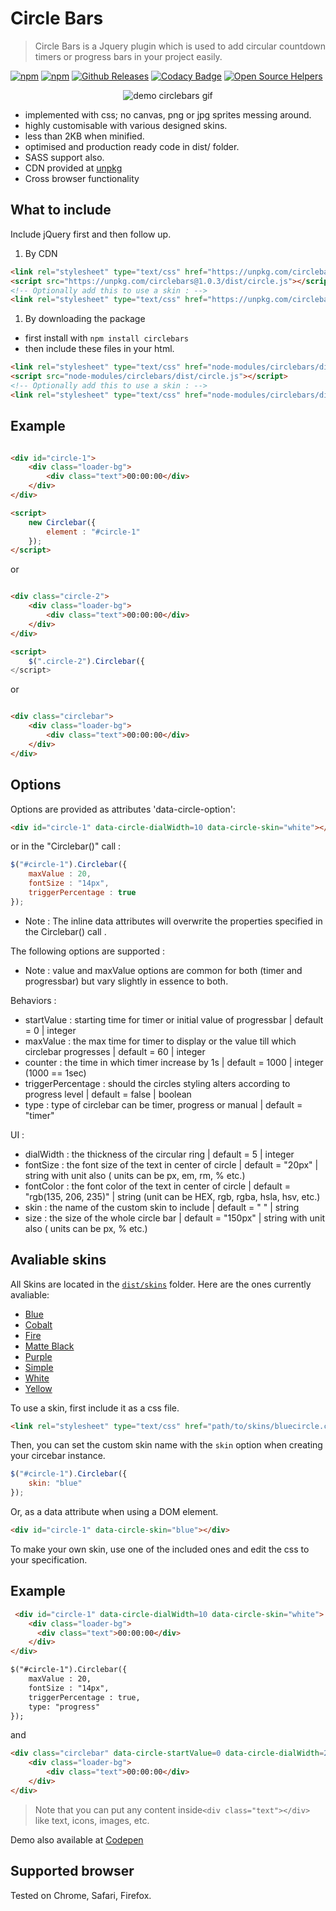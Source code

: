 Circle Bars
=============
>Circle Bars is a Jquery plugin which is used to add circular countdown timers or progress bars in your project easily.

[![npm](https://img.shields.io/npm/dm/circlebars.svg?style=flat-square)](https://www.npmjs.com/package/circlebars)
[![npm](https://img.shields.io/npm/v/circlebars.svg?style=flat-square)](https://www.npmjs.com/package/circlebars)
[![Github Releases](https://img.shields.io/github/downloads/ncs-jss/circlebars/total.svg?style=flat-square)](https://github.com/ncs-jss/circlebars)
[![Codacy Badge](https://api.codacy.com/project/badge/Grade/0d0d04c60ab844e3a9039c4ba9062e36)](https://www.codacy.com/app/adityaa803/circlebars?utm_source=github.com&amp;utm_medium=referral&amp;utm_content=ncs-jss/circlebars&amp;utm_campaign=Badge_Grade)
[![Open Source Helpers](https://www.codetriage.com/itaditya/circlebars/badges/users.svg)](https://www.codetriage.com/itaditya/circlebars)

<p align="center">
  <img src="demo.gif" alt="demo circlebars gif">
</p>

- implemented with css; no canvas, png or jpg sprites messing around.
- highly customisable with various designed skins.
- less than 2KB when minified.
- optimised and production ready code in dist/ folder. 
- SASS support also.
- CDN provided at [unpkg](https://unpkg.com/circlebars@1.0.3/dist/)
- Cross browser functionality

What to include
-------
Include jQuery first and then follow up.

1) By CDN
```html
<link rel="stylesheet" type="text/css" href="https://unpkg.com/circlebars@1.0.3/dist/circle.css">
<script src="https://unpkg.com/circlebars@1.0.3/dist/circle.js"></script>
<!-- Optionally add this to use a skin : -->
<link rel="stylesheet" type="text/css" href="https://unpkg.com/circlebars@1.0.3/dist/skins/whitecircle.css">
```

1) By downloading the package

* first install with `npm install circlebars` 
* then include these files in your html.

```html
<link rel="stylesheet" type="text/css" href="node-modules/circlebars/dist/circle.css">
<script src="node-modules/circlebars/dist/circle.js"></script>
<!-- Optionally add this to use a skin : -->
<link rel="stylesheet" type="text/css" href="node-modules/circlebars/dist/skins/whitecircle.css">
```


Example
-------

```html

<div id="circle-1">
    <div class="loader-bg">
        <div class="text">00:00:00</div>
    </div>
</div>

<script>
    new Circlebar({
        element : "#circle-1"
    });
</script>
```
or

```html

<div class="circle-2">
    <div class="loader-bg">
        <div class="text">00:00:00</div>
    </div>
</div>

<script>
    $(".circle-2").Circlebar({
</script>
```
or
```html

<div class="circlebar">
    <div class="loader-bg">
        <div class="text">00:00:00</div>
    </div>
</div>
```

Options
-------

Options are provided as attributes 'data-circle-option':

```html
<div id="circle-1" data-circle-dialWidth=10 data-circle-skin="white"></div>
```

 or in the "Circlebar()" call :

```javascript
$("#circle-1").Circlebar({
    maxValue : 20,
    fontSize : "14px",
    triggerPercentage : true
});
```
- Note : The inline data attributes will overwrite the properties specified in the Circlebar() call .

The following options are supported :

- Note : value and maxValue options are common for both (timer and progressbar) but vary slightly in essence to both.

Behaviors :
* startValue : starting time for timer or initial value of progressbar | default = 0 | integer 
* maxValue : the max time for timer to display or the value till which circlebar progresses | default = 60 | integer
* counter : the time in which timer increase by 1s | default = 1000 | integer (1000 == 1sec)
* triggerPercentage : should the circles styling alters according to progress level | default = false | boolean
* type : type of circlebar can be timer, progress or manual | default = "timer"

UI :

* dialWidth : the thickness of the circular ring | default = 5 | integer
* fontSize : the font size of the text in center of circle | default = "20px" | string with unit also ( units can be px, em, rm, % etc.)
* fontColor : the font color of the text in center of circle | default = "rgb(135, 206, 235)" | string (unit can be HEX, rgb, rgba, hsla, hsv, etc.)
* skin : the name of the custom skin to include | default = " " | string
* size : the size of the whole circle bar | default = "150px" | string with unit also ( units can be px, % etc.)

Avaliable skins
-------

All Skins are located in the [`dist/skins`](https://github.com/itaditya/circlebars/tree/master/dist/skins) folder. Here are the ones currently avaliable:

* [Blue](https://github.com/itaditya/circlebars/blob/master/dist/skins/bluecircle.css)
* [Cobalt](https://github.com/itaditya/circlebars/blob/master/dist/skins/cobaltcircle.css)
* [Fire](https://github.com/itaditya/circlebars/blob/master/dist/skins/firecircle.css)
* [Matte Black](https://github.com/itaditya/circlebars/blob/master/assets/skins/matteblackcircle.css)
* [Purple](https://github.com/itaditya/circlebars/blob/master/dist/skins/purplecircle.css)
* [Simple](https://github.com/itaditya/circlebars/blob/master/dist/skins/simplecircle.css)
* [White](https://github.com/itaditya/circlebars/blob/master/dist/skins/whitecircle.css)
* [Yellow](https://github.com/itaditya/circlebars/blob/master/dist/skins/yellowcircle.css)

To use a skin, first include it as a css file.

```html
<link rel="stylesheet" type="text/css" href="path/to/skins/bluecircle.css">
```

Then, you can set the custom skin name with the `skin` option when creating your circebar instance.

```javascript
$("#circle-1").Circlebar({
    skin: "blue"
});
```

Or, as a data attribute when using a DOM element.
```html
<div id="circle-1" data-circle-skin="blue"></div>
```

To make your own skin, use one of the included ones and edit the css to your specification.

Example
-------

```html
 <div id="circle-1" data-circle-dialWidth=10 data-circle-skin="white">
    <div class="loader-bg">
      <div class="text">00:00:00</div>
    </div>
</div>

$("#circle-1").Circlebar({
    maxValue : 20,
    fontSize : "14px",
    triggerPercentage : true,
    type: "progress"
});
```
and 

```html
<div class="circlebar" data-circle-startValue=0 data-circle-dialWidth=20 data-circle-size="250px">
    <div class="loader-bg">
        <div class="text">00:00:00</div>
    </div>
</div>
```


> Note that you can put any content inside` <div class="text"></div> ` like text, icons, images, etc. 

Demo also available at  [Codepen](http://codepen.io/itaditya/pen/QKExjL)

Supported browser
-------

Tested on Chrome, Safari, Firefox.

